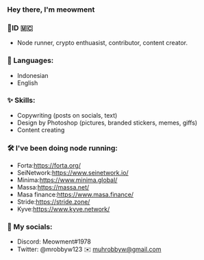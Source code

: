 ### Hey there, I'm meowment
### 📍ID 🇲🇨

- Node runner, crypto enthuasist, contributor, content creator.

### 📂 Languages:
- Indonesian
- English

### ✨ Skills:

- Copywriting (posts on socials, text)
- Design by Photoshop (pictures, branded stickers, memes, giffs)
- Content creating

### 🛠 I've been doing node running:

- Forta:https://forta.org/
- SeiNetwork:https://www.seinetwork.io/
- Minima:https://www.minima.global/
- Massa:https://massa.net/
- Masa finance:https://www.masa.finance/
- Stride:https://stride.zone/
- Kyve:https://www.kyve.network/

### 🔗 My socials:
- Discord: Meowment#1978
- Twitter: @mrobbyw123
✉️ muhrobbyw@gmail.com
